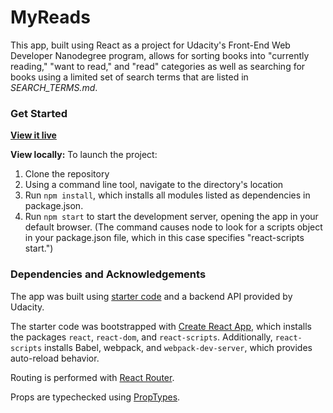 MyReads
======

This app, built using React as a project for Udacity's Front-End Web Developer Nanodegree program, allows for sorting books into "currently reading," "want to read," and "read" categories as well as searching for books using a limited set of search terms that are listed in _SEARCH_TERMS.md_.


### Get Started

**[View it live](http://nataliecardot.com/react-myreads)**

**View locally:**
To launch the project:

1. Clone the repository
2. Using a command line tool, navigate to the directory's location
3. Run `npm install`, which installs all modules listed as dependencies in package.json.
4. Run `npm start` to start the development server, opening the app in your default browser. (The command causes node to look for a scripts object in your package.json file, which in this case specifies "react-scripts start.")


### Dependencies and Acknowledgements

The app was built using [starter code](https://github.com/udacity/reactnd-project-myreads-starter) and a backend API provided by Udacity.

The starter code was bootstrapped with [Create React App](https://github.com/facebookincubator/create-react-app), which installs the packages `react`, `react-dom`, and `react-scripts`. Additionally, `react-scripts` installs Babel, webpack, and `webpack-dev-server`, which provides auto-reload behavior.

Routing is performed with [React Router](https://reacttraining.com/react-router/web/api/Route).

Props are typechecked using [PropTypes](https://reactjs.org/docs/typechecking-with-proptypes.html).
